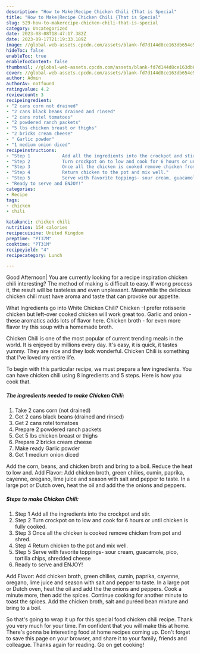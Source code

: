 ```yaml
---
description: "How to Make|Recipe Chicken Chili {That is Special"
title: "How to Make|Recipe Chicken Chili {That is Special"
slug: 529-how-to-makerecipe-chicken-chili-that-is-special
category: Uncategorized
date: 2023-08-08T18:47:17.382Z
date: 2023-09-17T21:19:33.189Z
image: //global-web-assets.cpcdn.com/assets/blank-fd7d144d8ce163db654e5a02c40b08a2775adb7897d16e4062681dc7e1b2800f.png
hideToc: false
enableToc: true
enableTocContent: false
thumbnail: //global-web-assets.cpcdn.com/assets/blank-fd7d144d8ce163db654e5a02c40b08a2775adb7897d16e4062681dc7e1b2800f.png
cover: //global-web-assets.cpcdn.com/assets/blank-fd7d144d8ce163db654e5a02c40b08a2775adb7897d16e4062681dc7e1b2800f.png
author: Admin
authorAv: notfound
ratingvalue: 4.2
reviewcount: 3
recipeingredient:
- "2 cans corn not drained"
- "2 cans black beans drained and rinsed"
- "2 cans rotel tomatoes"
- "2 powdered ranch packets"
- "5 lbs chicken breast or thighs"
- "2 bricks cream cheese"
- " Garlic powder"
- "1 medium onion diced"
recipeinstructions:
- "Step 1            Add all the ingredients into the crockpot and stir."
- "Step 2            Turn crockpot on to low and cook for 6 hours or until chicken is fully cooked."
- "Step 3            Once all the chicken is cooked remove chicken from pot and shred."
- "Step 4            Return chicken to the pot and mix well."
- "Step 5            Serve with favorite toppings- sour cream, guacamole, pico, tortilla chips, shredded cheese"
- "Ready to serve and ENJOY!"
categories:
- Recipe
tags:
- chicken
- chili

katakunci: chicken chili 
nutrition: 154 calories
recipecuisine: United Kingdom
preptime: "PT37M"
cooktime: "PT31M"
recipeyield: "4"
recipecategory: Lunch

---
```



Good Afternoon| You are currently looking for a recipe inspiration chicken chili interesting? The method of making is difficult to easy. If wrong process it, the result will be tasteless and even unpleasant. Meanwhile the delicious chicken chili must have aroma and taste that can provoke our appetite.





What Ingredients go into White Chicken Chili? Chicken -I prefer rotisserie chicken but left-over cooked chicken will work great too. Garlic and onion - these aromatics adds lots of flavor here. Chicken broth - for even more flavor try this soup with a homemade broth.

Chicken Chili is one of the most popular of current trending meals in the world. It is enjoyed by millions every day. It's easy, it is quick, it tastes yummy. They are nice and they look wonderful. Chicken Chili is something that I've loved my entire life.


To begin with this particular recipe, we must prepare a few ingredients. You can have chicken chili using 8 ingredients and 5 steps. Here is how you cook that.

<!--inarticleads1-->

##### The ingredients needed to make Chicken Chili:

1. Take 2 cans corn (not drained)
1. Get 2 cans black beans (drained and rinsed)
1. Get 2 cans rotel tomatoes
1. Prepare 2 powdered ranch packets
1. Get 5 lbs chicken breast or thighs
1. Prepare 2 bricks cream cheese
1. Make ready  Garlic powder
1. Get 1 medium onion diced


Add the corn, beans, and chicken broth and bring to a boil. Reduce the heat to low and. Add Flavor: Add chicken broth, green chilies, cumin, paprika, cayenne, oregano, lime juice and season with salt and pepper to taste. In a large pot or Dutch oven, heat the oil and add the the onions and peppers. 

<!--inarticleads2-->

##### Steps to make Chicken Chili:

1. Step 1            Add all the ingredients into the crockpot and stir.
1. Step 2            Turn crockpot on to low and cook for 6 hours or until chicken is fully cooked.
1. Step 3            Once all the chicken is cooked remove chicken from pot and shred.
1. Step 4            Return chicken to the pot and mix well.
1. Step 5            Serve with favorite toppings- sour cream, guacamole, pico, tortilla chips, shredded cheese
1. Ready to serve and ENJOY!

Add Flavor: Add chicken broth, green chilies, cumin, paprika, cayenne, oregano, lime juice and season with salt and pepper to taste. In a large pot or Dutch oven, heat the oil and add the the onions and peppers. Cook a minute more, then add the spices. Continue cooking for another minute to toast the spices. Add the chicken broth, salt and puréed bean mixture and bring to a boil. 

So that's going to wrap it up for this special food chicken chili recipe. Thank you very much for your time. I'm confident that you will make this at home. There's gonna be interesting food at home recipes coming up. Don't forget to save this page on your browser, and share it to your family, friends and colleague. Thanks again for reading. Go on get cooking!
